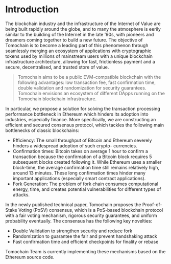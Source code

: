 # Introduction

The blockchain industry and the infrastructure of the Internet of Value are being built rapidly around the globe, and to many the atmosphere is eerily similar to the building of the Internet in the late ’90s, with pioneers and dreamers coming together to build a new future. The objective of Tomochain is to become a leading part of this phenomenon through seamlessly merging an ecosystem of applications with cryptographic tokens used by millions of mainstream users with a unique blockchain infrastructure architecture, allowing for fast, frictionless payment and a secure, decentralised, and trusted store of value.

> Tomochain aims to be a public EVM-compatible blockchain with the following advantages: low transaction fee, fast confirmation time, double validation and randomization for security guarantees. Tomochain envisions an ecosystem of different DApps running on the Tomochain blockchain infrastructure.

In particular, we propose a solution for solving the transaction processing performance bottleneck in Ethereum which hinders its adoption into industries, especially finance. More specifically, we are constructing an efficient and secured consensus protocol, which tackles the following main bottlenecks of classic blockchains:

- Efficiency: The small throughput of Bitcoin and Ethereum severely hinders a widespread adoption of such crypto- currencies.
- Confirmation times: Bitcoin takes on average 1 hour to confirm a transaction because the confirmation of a Bitcoin block requires 5 subsequent blocks created following it. While Ethereum uses a smaller block-time, the average confirmation time still remains relatively high, around 13 minutes. These long confirmation times hinder many important applications (especially smart contract applications).
- Fork Generation: The problem of fork chain consumes computational energy, time, and creates potential vulnerabilities for different types of attacks.

In the newly published technical paper, Tomochain proposes the Proof-of-Stake Voting (PoSV) consensus, which is a PoS-based blockchain protocol with a fair voting mechanism, rigorous security guarantees, and uniform probability eventually. The consensus has the following key novelties:

- Double Validation to strengthen security and reduce fork
- Randomization to guarantee the fair and prevent handshaking attack
- Fast confirmation time and efficient checkpoints for finality or rebase

Tomochain Team is currently implementing these mechanisms based on the Ethereum source code.
